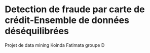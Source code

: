 # Detection de fraude par carte de crédit-Ensemble de données déséquilibrées
Projet de data mining
Koinda Fatimata groupe D
